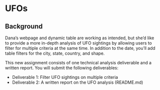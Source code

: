 # UFOs

## Background
Dana’s webpage and dynamic table are working as intended, but she’d like to provide a more in-depth analysis of UFO sightings by allowing users to filter for multiple criteria at the same time. In addition to the date, you’ll add table filters for the city, state, country, and shape.

This new assignment consists of one technical analysis deliverable and a written report. You will submit the following deliverables:

- Deliverable 1: Filter UFO sightings on multiple criteria
- Deliverable 2: A written report on the UFO analysis (README.md)
